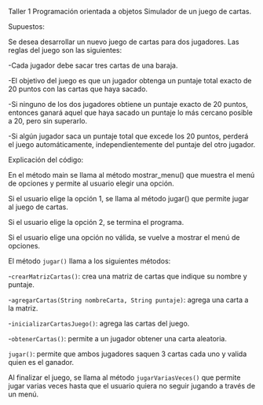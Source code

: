 Taller 1 Programación orientada a objetos
Simulador de un juego de cartas.

Supuestos:

Se desea desarrollar un nuevo juego de cartas para dos jugadores. Las reglas del juego son las siguientes:

-Cada jugador debe sacar tres cartas de una baraja.

-El objetivo del juego es que un jugador obtenga un puntaje total exacto de 20 puntos con las cartas que haya sacado.

-Si ninguno de los dos jugadores obtiene un puntaje exacto de 20 puntos, entonces ganará aquel que haya sacado un puntaje lo más cercano posible a 20, pero sin superarlo.

-Si algún jugador saca un puntaje total que excede los 20 puntos, perderá el juego automáticamente, independientemente del puntaje del otro jugador.

Explicación del código:

En el método main se llama al método mostrar_menu() que muestra el menú de opciones y permite al usuario elegir una opción.

Si el usuario elige la opción 1, se llama al método jugar() que permite jugar al juego de cartas.

Si el usuario elige la opción 2, se termina el programa.

Si el usuario elige una opción no válida, se vuelve a mostrar el menú de opciones.

El método `jugar()` llama a los siguientes métodos:

-`crearMatrizCartas()`: crea una matriz de cartas que indique su nombre y puntaje. 

-`agregarCartas(String nombreCarta, String puntaje)`: agrega una carta a la matriz.

-`inicializarCartasJuego()`: agrega las cartas del juego.

-`obtenerCartas()`: permite a un jugador obtener una carta aleatoria.

`jugar()`: permite que ambos jugadores saquen 3 cartas cada uno y valida quien es el ganador.

Al finalizar el juego, se llama al método `jugarVariasVeces()` que permite jugar varias veces hasta que el usuario quiera no seguir jugando a través de un menú.